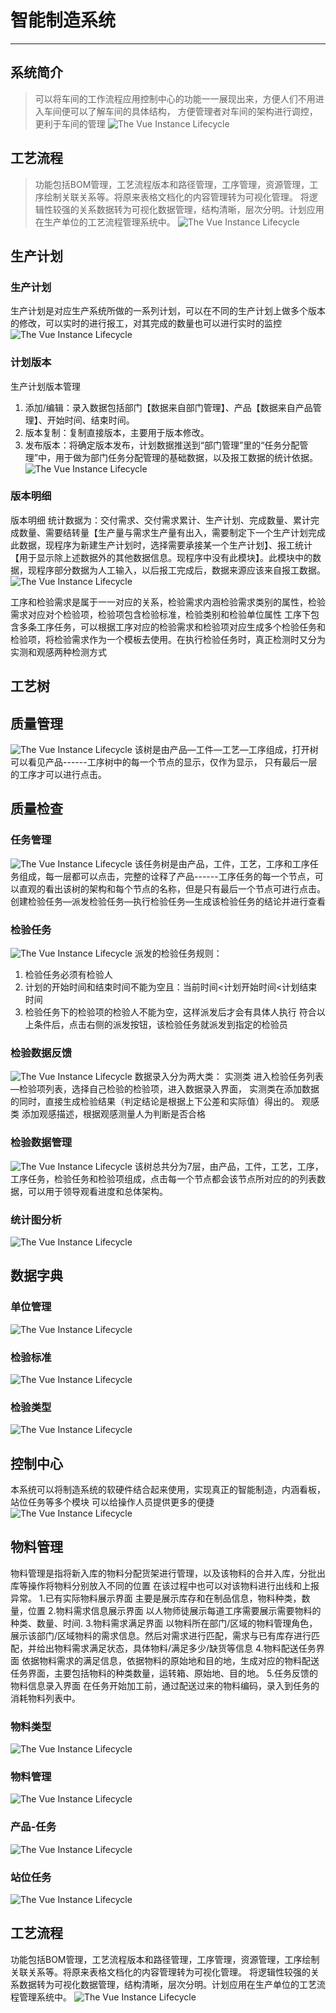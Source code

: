 # 智能制造系统

-----

## 系统简介

> 可以将车间的工作流程应用控制中心的功能一一展现出来，方便人们不用进入车间便可以了解车间的具体结构， 方便管理者对车间的架构进行调控，更利于车间的管理
![The Vue Instance Lifecycle](/images/springBootVUE.png)
## 工艺流程

>功能包括BOM管理，工艺流程版本和路径管理，工序管理，资源管理，工序绘制关联关系等。将原来表格文档化的内容管理转为可视化管理。 将逻辑性较强的关系数据转为可视化数据管理，结构清晰，层次分明。计划应用在生产单位的工艺流程管理系统中。
![The Vue Instance Lifecycle](/images/technologyTree.png)
## 生产计划

### 生产计划

生产计划是对应生产系统所做的一系列计划，可以在不同的生产计划上做多个版本的修改，可以实时的进行报工，对其完成的数量也可以进行实时的监控
![The Vue Instance Lifecycle](/images/plan.png)

### 计划版本

生产计划版本管理
1)	添加/编辑：录入数据包括部门【数据来自部门管理】、产品【数据来自产品管理】、开始时间、结束时间。
2)	版本复制：复制直接版本，主要用于版本修改。
3)	发布版本：将确定版本发布，计划数据推送到“部门管理”里的“任务分配管理”中，用于做为部门任务分配管理的基础数据，以及报工数据的统计依据。
![The Vue Instance Lifecycle](/images/planVersion.png)

### 版本明细

版本明细
统计数据为：交付需求、交付需求累计、生产计划、完成数量、累计完成数量、需要结转量【生产量与需求生产量有出入，需要制定下一个生产计划完成此数据，现程序为新建生产计划时，选择需要承接某一个生产计划】、报工统计【用于显示除上述数据外的其他数据信息。现程序中没有此模块】。此模块中的数据，现程序部分数据为人工输入，以后报工完成后，数据来源应该来自报工数据。
![The Vue Instance Lifecycle](/images/planVersionDetail.png)


工序和检验需求是属于一一对应的关系，检验需求内涵检验需求类别的属性，检验需求对应对个检验项，检验项包含检验标准，检验类别和检验单位属性 工序下包含多条工序任务，可以根据工序对应的检验需求和检验项对应生成多个检验任务和检验项，将检验需求作为一个模板去使用。在执行检验任务时，真正检测时又分为实测和观感两种检测方式
## 工艺树

## 质量管理

![The Vue Instance Lifecycle](/images/technologyTree.png)
该树是由产品—工件—工艺—工序组成，打开树可以看见产品------工序树中的每一个节点的显示，仅作为显示， 只有最后一层的工序才可以进行点击。
## 质量检查
   ### 任务管理
![The Vue Instance Lifecycle](/images/checkTaskTree.png)
该任务树是由产品，工件，工艺，工序和工序任务组成，每一层都可以点击，完整的诠释了产品------工序任务的每一个节点，可以直观的看出该树的架构和每个节点的名称，但是只有最后一个节点可进行点击。
创建检验任务—派发检验任务—执行检验任务—生成该检验任务的结论并进行查看
### 检验任务
![The Vue Instance Lifecycle](/images/checkTaskList.png)
派发的检验任务规则：
1.	检验任务必须有检验人
2.	计划的开始时间和结束时间不能为空且：当前时间<计划开始时间<计划结束时间
3.	检验任务下的检验项的检验人不能为空，这样派发后才会有具体人执行
符合以上条件后，点击右侧的派发按钮，该检验任务就派发到指定的检验员

### 检验数据反馈
![The Vue Instance Lifecycle](/images/checkTaskTree.png)
数据录入分为两大类：
实测类
进入检验任务列表—检验项列表，选择自己检验的检验项，进入数据录入界面，
实测类在添加数据的同时，直接生成检验结果（判定结论是根据上下公差和实际值）得出的。
观感类
添加观感描述，根据观感测量人为判断是否合格

### 检验数据管理
![The Vue Instance Lifecycle](/images/lookCheckTask.png)
该树总共分为7层，由产品，工件，工艺，工序，工序任务，检验任务和检验项组成，点击每一个节点都会该节点所对应的的列表数据，可以用于领导观看进度和总体架构。
### 统计图分析
![The Vue Instance Lifecycle](/images/statistics.png)

## 数据字典

### 单位管理
![The Vue Instance Lifecycle](/images/unit.png)

### 检验标准
![The Vue Instance Lifecycle](/images/standard.png)

### 检验类型
![The Vue Instance Lifecycle](/images/type.png)

## 控制中心

本系统可以将制造系统的软硬件结合起来使用，实现真正的智能制造，内涵看板，站位任务等多个模块 可以给操作人员提供更多的便捷
![The Vue Instance Lifecycle](/images/controlcenter.png)
## 物料管理

物料管理是指将新入库的物料分配货架进行管理，以及该物料的合并入库，分批出库等操作将物料分别放入不同的位置 在该过程中也可以对该物料进行出线和上报异常。
1.已有实际物料展示界面
主要是展示库存和在制品信息，物料种类，数量，位置
2.物料需求信息展示界面
以人物师徒展示每道工序需要展示需要物料的种类、数量、时间.
3.物料需求满足界面
以物料所在部门/区域的物料管理角色，展示该部门/区域物料的需求信息。然后对需求进行匹配，需求与已有库存进行匹配，并给出物料需求满足状态，具体物料/满足多少/缺货等信息
4.物料配送任务界面
依据物料需求的满足信息，依据物料的原始地和目的地，生成对应的物料配送任务界面，主要包括物料的种类数量，运转箱、原始地、目的地。
5.任务反馈的物料信息录入界面
在任务开始加工前，通过配送过来的物料编码，录入到任务的消耗物料列表中。

### 物料类型
![The Vue Instance Lifecycle](/images/materialType.png)

### 物料管理
![The Vue Instance Lifecycle](/images/materialInfo.png)

### 产品-任务
![The Vue Instance Lifecycle](/images/productTask.png)

### 站位任务
![The Vue Instance Lifecycle](/images/siteTask.png)


## 工艺流程
功能包括BOM管理，工艺流程版本和路径管理，工序管理，资源管理，工序绘制关联关系等。将原来表格文档化的内容管理转为可视化管理。 将逻辑性较强的关系数据转为可视化数据管理，结构清晰，层次分明。计划应用在生产单位的工艺流程管理系统中。
![The Vue Instance Lifecycle](/images/technology.png)


